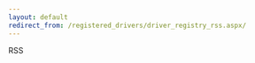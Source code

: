 ```yaml
---
layout: default
redirect_from: /registered_drivers/driver_registry_rss.aspx/
---
```

<div>

RSS

</div>

